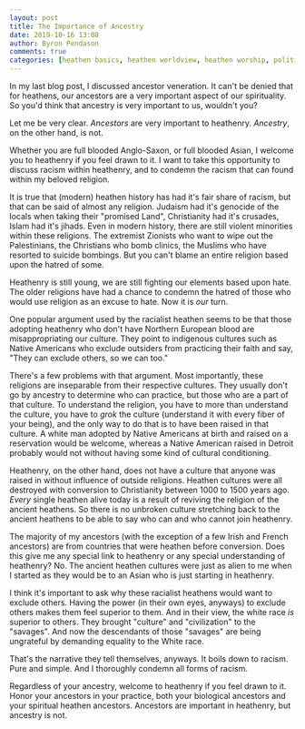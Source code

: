 ```yaml
---
layout: post
title: The Importance of Ancestry
date: 2019-10-16 13:08
author: Byron Pendason
comments: true
categories: [heathen basics, heathen worldview, heathen worship, politics]
---
```

In my last blog post, I discussed ancestor veneration. It can't be denied that for heathens, our ancestors are a very important aspect of our spirituality. So you'd think that ancestry is very important to us, wouldn't you?

Let me be very clear. <em>Ancestors</em> are very important to heathenry. <em>Ancestry</em>, on the other hand, is not.

Whether you are full blooded Anglo-Saxon, or full blooded Asian, I welcome you to heathenry if you feel drawn to it. I want to take this opportunity to discuss racism within heathenry, and to condemn the racism that can found within my beloved religion.

It is true that (modern) heathen history has had it's fair share of racism, but that can be said of almost any religion. Judaism had it's genocide of the locals when taking their "promised Land", Christianity had it's crusades, Islam had it's jihads. Even in modern history, there are still violent minorities within these religions. The extremist Zionists who want to wipe out the Palestinians, the Christians who bomb clinics, the Muslims who have resorted to suicide bombings. But you can't blame an entire religion based upon the hatred of some.

Heathenry is still young, we are still fighting our elements based upon hate. The older religions have had a chance to condemn the hatred of those who would use religion as an excuse to hate. Now it is <em>our</em> turn.

One popular argument used by the racialist heathen seems to be that those adopting heathenry who don't have Northern European blood are misappropriating our culture. They point to indigenous cultures such as Native Americans who exclude outsiders from practicing their faith and say, "They can exclude others, so we can too."

There's a few problems with that argument. Most importantly, these religions are inseparable from their respective cultures. They usually don't go by ancestry to determine who can practice, but those who are a part of that culture. To understand the religion, you have to more than understand the culture, you have to <em>grok</em> the culture (understand it with every fiber of your being), and the only way to do that is to have been raised in that culture. A white man adopted by Native Americans at birth and raised on a reservation would be welcome, whereas a Native American raised in Detroit probably would not without having some kind of cultural conditioning.

Heathenry, on the other hand, does not have a culture that anyone was raised in without influence of outside religions. Heathen cultures were all destroyed with conversion to Christianity between 1000 to 1500 years ago. <em><em>Every</em></em> single heathen alive today is a result of reviving the religion of the ancient heathens. So there is no unbroken culture stretching back to the ancient heathens to be able to say who can and who cannot join heathenry.

The majority of my ancestors (with the exception of a few Irish and French ancestors) are from countries that were heathen before conversion. Does this give me any special link to heathenry or any special understanding of heathenry? No. The ancient heathen cultures were just as alien to me when I started as they would be to an Asian who is just starting in heathenry.

I think it's important to ask why these racialist heathens would want to exclude others. Having the power (in their own eyes, anyways) to exclude others makes them feel superior to them. And in their view, the white race <em>is</em> superior to others. They brought "culture" and "civilization" to the "savages". And now the descendants of those "savages" are being ungrateful by demanding equality to the White race.

That's the narrative they tell themselves, anyways. It boils down to racism. Pure and simple. And I thoroughly condemn all forms of racism.

Regardless of your ancestry, welcome to heathenry if you feel drawn to it. Honor your ancestors in your practice, both your biological ancestors and your spiritual heathen ancestors. Ancestors are important in heathenry, but ancestry is not.
